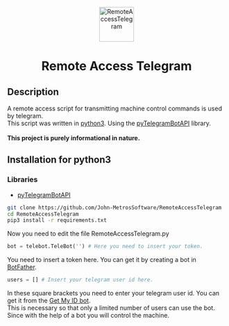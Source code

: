  

<p align="center"> 
  <img src="https://user-images.githubusercontent.com/107058068/173295144-26031d02-65c3-4972-ac73-909a656a2c76.png" alt="RemoteAccessTelegram" width="80px" height="80px">
</p>
<h1 align="center">Remote Access Telegram</h1> 

## Description
A remote access script for transmitting machine control commands is used by telegram.<br>
This script was written in <a href="https://python.org">python3</a>. Using the <a href="https://pypi.org/project/pyTelegramBotAPI/0.3.0/">pyTelegramBotAPI</a> library.
<br><br>
__This project is purely informational in nature.__
## Installation for python3
### Libraries
- <a href="https://pypi.org/project/pyTelegramBotAPI/0.3.0/">pyTelegramBotAPI</a>
```bash
git clone https://github.com/John-MetrosSoftware/RemoteAccessTelegram
cd RemoteAccessTelegram
pip3 install -r requirements.txt
```
Now you need to edit the file RemoteAccessTelegram.py
```python
bot = telebot.TeleBot('') # Here you need to insert your token.
```
You need to insert a token here. You can get it by creating a bot in <a href="https://telegram.me/BotFather">BotFather</a>.<br>
```python
users = [] # Insert your telegram user id here.
```
In these square brackets you need to enter your telegram user id. You can get it from the <a href="https://t.me/getmyid_bot">Get My ID bot</a>.<br>
This is necessary so that only a limited number of users can use the bot. Since with the help of a bot you will control the machine.
